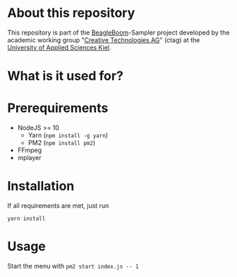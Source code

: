 # About this repository
This repository is part of the [BeagleBoom](https://github.com/beagleboom)-Sampler project developed by the academic working group "[Creative Technologies AG](http://www.creative-technologies.de/)" (ctag) at the [University of Applied Sciences Kiel](https://www.fh-kiel.de/).

# What is it used for?

# Prerequirements
- NodeJS >= 10
    - Yarn (`npm install -g yarn`)
    - PM2 (`npm install pm2`)
- FFmpeg
- mplayer

# Installation
If all requirements are met, just run
```
yarn install
```

# Usage
Start the menu with `pm2 start index.js -- 1`